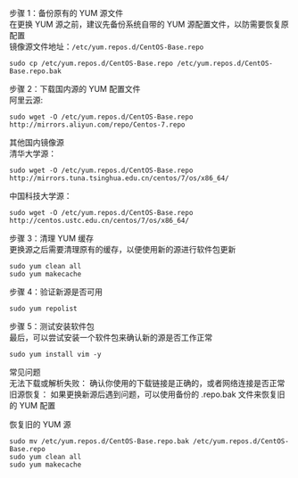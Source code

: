 步骤 1：备份原有的 YUM 源文件  
在更换 YUM 源之前，建议先备份系统自带的 YUM 源配置文件，以防需要恢复原配置  
镜像源文件地址：`/etc/yum.repos.d/CentOS-Base.repo`
```
sudo cp /etc/yum.repos.d/CentOS-Base.repo /etc/yum.repos.d/CentOS-Base.repo.bak
```

步骤 2：下载国内源的 YUM 配置文件  
阿里云源:  
```
sudo wget -O /etc/yum.repos.d/CentOS-Base.repo http://mirrors.aliyun.com/repo/Centos-7.repo
```
其他国内镜像源  
清华大学源：
```
sudo wget -O /etc/yum.repos.d/CentOS-Base.repo http://mirrors.tuna.tsinghua.edu.cn/centos/7/os/x86_64/
```
中国科技大学源：
```
sudo wget -O /etc/yum.repos.d/CentOS-Base.repo http://centos.ustc.edu.cn/centos/7/os/x86_64/
```

步骤 3：清理 YUM 缓存  
更换源之后需要清理原有的缓存，以便使用新的源进行软件包更新  
```
sudo yum clean all
sudo yum makecache
```
步骤 4：验证新源是否可用
```
sudo yum repolist
```
步骤 5：测试安装软件包  
最后，可以尝试安装一个软件包来确认新的源是否工作正常  
```
sudo yum install vim -y
```
常见问题  
无法下载或解析失败： 确认你使用的下载链接是正确的，或者网络连接是否正常  
旧源恢复： 如果更换新源后遇到问题，可以使用备份的 .repo.bak 文件来恢复旧的 YUM 配置  

恢复旧的 YUM 源  
```
sudo mv /etc/yum.repos.d/CentOS-Base.repo.bak /etc/yum.repos.d/CentOS-Base.repo
sudo yum clean all
sudo yum makecache
```
